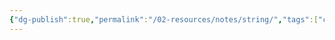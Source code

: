 ```yaml
---
{"dg-publish":true,"permalink":"/02-resources/notes/string/","tags":["code","speicher"],"noteIcon":"","updated":"2024-08-25T23:01:20.046+02:00"}
---
```


